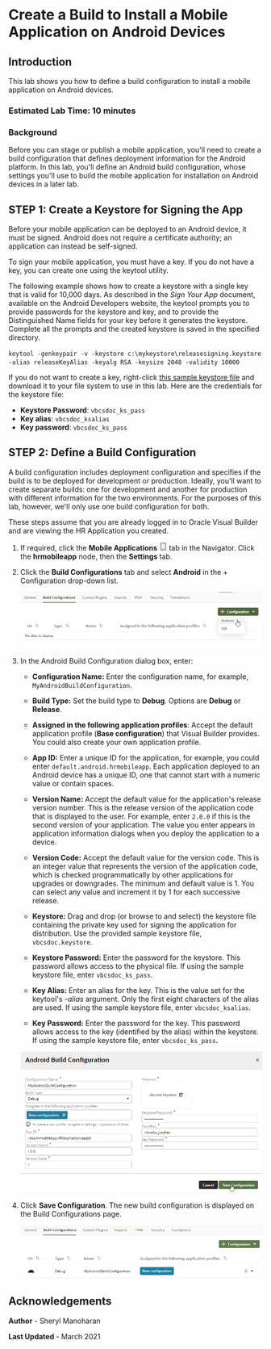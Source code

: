 # Create a Build to Install a Mobile Application on Android Devices

## Introduction

This lab shows you how to define a build configuration to install a mobile application on Android devices. 

### Estimated Lab Time:  10 minutes

### Background

Before you can stage or publish a mobile application, you'll need to create a build configuration that defines deployment information for the Android platform. In this lab, you'll define an Android build configuration, whose settings you'll use to build the mobile application for installation on Android devices in a later lab.

## **STEP 1**: Create a Keystore for Signing the App

Before your mobile application can be deployed to an Android device, it must be signed. Android does not require a certificate authority; an application can instead be self-signed.

To sign your mobile application, you must have a key. If you do not have a key, you can create one using the keytool utility.

The following example shows how to create a keystore with a single key that is valid for 10,000 days. As described in the _Sign Your App_ document, available on the Android Developers website, the keytool prompts you to provide passwords for the keystore and key, and to provide the Distinguished Name fields for your key before it generates the keystore. Complete all the prompts and the created keystore is saved in the specified directory.

`keytool -genkeypair -v -keystore c:\mykeystore\releasesigning.keystore -alias releaseKeyAlias -keyalg RSA -keysize 2048 -validity 10000`

If you do not want to create a key, right-click [this sample keystore file](https://objectstorage.us-ashburn-1.oraclecloud.com/p/_4YtX-KmFJ4sQoaGy3yW-iIZgqYs8-QH_uhNPhHZtDhp9FR4rgq1IQ--wH7X4Vuw/n/ociobenablement/b/hol-labs/o/vbcsdoc.keystore) and download it to your file system to use in this lab. Here are the credentials for the keystore file:

  -   **Keystore Password**: `vbcsdoc_ks_pass`
  -   **Key alias**: `vbcsdoc_ksalias`
  -   **Key password**: `vbcsdoc_ks_pass`

## **STEP 2**: Define a Build Configuration

A build configuration includes deployment configuration and specifies if the build is to be deployed for development or production. Ideally, you'll want to create separate builds: one for development  and another for production with different information for the two environments. For the purposes of this lab, however, we'll only use one build configuration for both.

These steps assume that you are already logged in to Oracle Visual Builder and are viewing the HR Application you created.

1. If required, click the **Mobile Applications ![](images/vbcsia_mob_mob_icon.png)** tab in the Navigator. Click the **hrmobileapp** node, then the **Settings** tab.

2.  Click the **Build Configurations** tab and select **Android** in the + Configuration drop-down list.

    ![](images/vbcsia_mob_bp_s1.png)

3.  In the Android Build Configuration dialog box, enter:

    -   **Configuration Name:** Enter the configuration name, for example, `MyAndroidBuildConfiguration`.  

    -   **Build Type:** Set the build type to **Debug**. Options are **Debug** or **Release**.

    -   **Assigned in the following application profiles**: Accept the default application profile (**Base configuration**) that Visual Builder provides. You could also create your own application profile.
    -   **App ID:** Enter a unique ID for the application, for example, you could enter `default.android.hrmobileapp`. Each application deployed to an Android device has a unique ID, one that cannot start with a numeric value or contain spaces.  

    -   **Version Name:** Accept the default value for the application's release version number. This is the release version of the application code that is displayed to the user. For example, enter `2.0.0` if this is the second version of your application. The value you enter appears in application information dialogs when you deploy the application to a device.
    -   **Version Code:** Accept the default value for the version code. This is an integer value that represents the version of the application code, which is checked programmatically by other applications for upgrades or downgrades. The minimum and default value is 1. You can select any value and increment it by 1 for each successive release. 
    -   **Keystore:** Drag and drop (or browse to and select) the keystore file containing the private key used for signing the application for distribution. Use the provided sample keystore file, `vbcsdoc.keystore`.
    -   **Keystore Password:** Enter the password for the keystore. This password allows access to the physical file. If using the sample keystore file, enter `vbcsdoc_ks_pass`.
    -   **Key Alias:** Enter an alias for the key. This is the value set for the keytool's _-alias_ argument. Only the first eight characters of the alias are used. If using the sample keystore file, enter `vbcsdoc_ksalias`.
    -   **Key Password:** Enter the password for the key. This password allows access to the key (identified by the alias) within the keystore. If using the sample keystore file, enter `vbcsdoc_ks_pass`.

    ![](images/vbcsia_mob_bp_s2.png)

4.  Click **Save Configuration**. The new build configuration is displayed on the Build Configurations page.

    ![](images/vbcsia_mob_bp_result.png)

## Acknowledgements
**Author** - Sheryl Manoharan

**Last Updated** - March 2021
